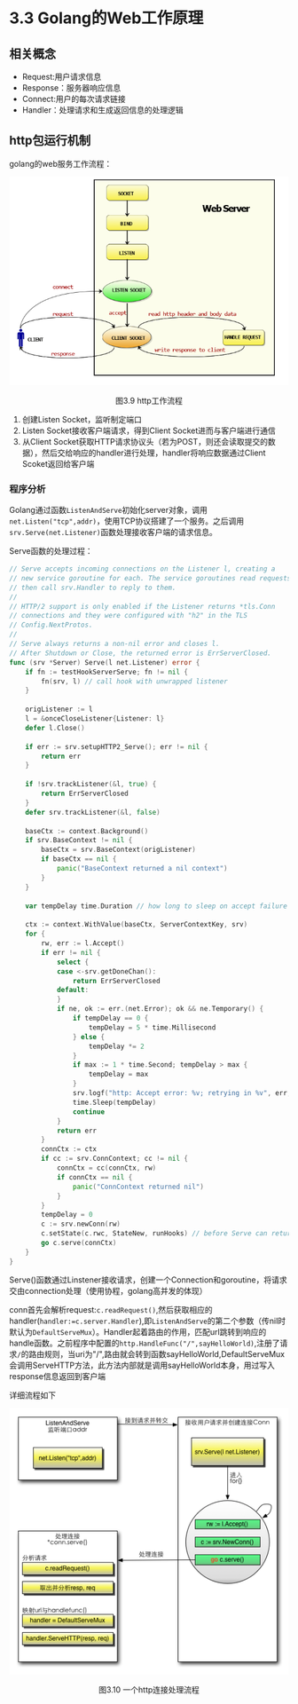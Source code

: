 # 3.3 Golang的Web工作原理

## 相关概念

* Request:用户请求信息
* Response：服务器响应信息
* Connect:用户的每次请求链接
* Handler：处理请求和生成返回信息的处理逻辑

## http包运行机制

golang的web服务工作流程：

![](images/3.3.http.png?raw=true)

<center>图3.9 http工作流程</center>

1. 创建Listen Socket，监听制定端口
2. Listen Socket接收客户端请求，得到Client Socket进而与客户端进行通信
3. 从Client Socket获取HTTP请求协议头（若为POST，则还会读取提交的数据），然后交给响应的handler进行处理，handler将响应数据通过Client Scoket返回给客户端

### 程序分析

Golang通过函数`ListenAndServe`初始化server对象，调用`net.Listen("tcp",addr)`，使用TCP协议搭建了一个服务。之后调用`srv.Serve(net.Listener)`函数处理接收客户端的请求信息。

Serve函数的处理过程：

```go
// Serve accepts incoming connections on the Listener l, creating a
// new service goroutine for each. The service goroutines read requests and
// then call srv.Handler to reply to them.
//
// HTTP/2 support is only enabled if the Listener returns *tls.Conn
// connections and they were configured with "h2" in the TLS
// Config.NextProtos.
//
// Serve always returns a non-nil error and closes l.
// After Shutdown or Close, the returned error is ErrServerClosed.
func (srv *Server) Serve(l net.Listener) error {
	if fn := testHookServerServe; fn != nil {
		fn(srv, l) // call hook with unwrapped listener
	}

	origListener := l
	l = &onceCloseListener{Listener: l}
	defer l.Close()

	if err := srv.setupHTTP2_Serve(); err != nil {
		return err
	}

	if !srv.trackListener(&l, true) {
		return ErrServerClosed
	}
	defer srv.trackListener(&l, false)

	baseCtx := context.Background()
	if srv.BaseContext != nil {
		baseCtx = srv.BaseContext(origListener)
		if baseCtx == nil {
			panic("BaseContext returned a nil context")
		}
	}

	var tempDelay time.Duration // how long to sleep on accept failure

	ctx := context.WithValue(baseCtx, ServerContextKey, srv)
	for {
		rw, err := l.Accept()
		if err != nil {
			select {
			case <-srv.getDoneChan():
				return ErrServerClosed
			default:
			}
			if ne, ok := err.(net.Error); ok && ne.Temporary() {
				if tempDelay == 0 {
					tempDelay = 5 * time.Millisecond
				} else {
					tempDelay *= 2
				}
				if max := 1 * time.Second; tempDelay > max {
					tempDelay = max
				}
				srv.logf("http: Accept error: %v; retrying in %v", err, tempDelay)
				time.Sleep(tempDelay)
				continue
			}
			return err
		}
		connCtx := ctx
		if cc := srv.ConnContext; cc != nil {
			connCtx = cc(connCtx, rw)
			if connCtx == nil {
				panic("ConnContext returned nil")
			}
		}
		tempDelay = 0
		c := srv.newConn(rw)
		c.setState(c.rwc, StateNew, runHooks) // before Serve can return
		go c.serve(connCtx)
	}
}
```

Serve()函数通过Linstener接收请求，创建一个Connection和goroutine，将请求交由connection处理（使用协程，golang高并发的体现）

conn首先会解析request:`c.readRequest()`,然后获取相应的handler(`handler:=c.server.Handler`),即`ListenAndServe`的第二个参数（传nil时默认为`DefaultServeMux`）。Handler起着路由的作用，匹配url跳转到响应的handle函数。之前程序中配置的`http.HandleFunc("/",sayHelloWorld)`,注册了请求`/`的路由规则，当uri为"/",路由就会转到函数sayHelloWorld,DefaultServeMux会调用ServeHTTP方法，此方法内部就是调用sayHelloWorld本身，用过写入response信息返回到客户端

详细流程如下

![](images/3.3.illustrator.png?raw=true)

<center>图3.10 一个http连接处理流程</center>